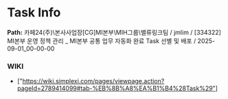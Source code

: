 # Task Info

**Path:** 카페24(주)\본사사업장\[CG]MI본부\MIH그룹\밸류링크팀 / jmlim / [334322] MI본부 운영 정책 관리 _ MI본부 공통 업무 자동화 완료 Task 선별 및 배포 / 2025-09-01_00-00-00

### WIKI
- ["https://wiki.simplexi.com/pages/viewpage.action?pageId=2789414099#tab-%EB%8B%A8%EA%B1%B4%28Task%29"]

